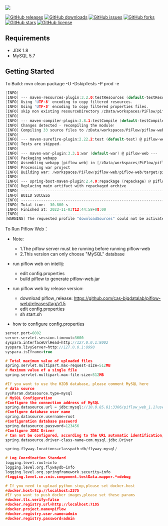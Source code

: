![](https://github.com/cas-bigdatalab/piflow/blob/master/doc/piflow-logo3.png) 

[![GitHub releases](https://img.shields.io/github/release/cas-bigdatalab/piflow-web.svg)](https://github.com/cas-bigdatalab/piflow-web/releases)
[![GitHub downloads](https://img.shields.io/github/downloads/cas-bigdatalab/piflow-web/total.svg)](https://github.com/cas-bigdatalab/piflow-web/releases)
[![GitHub issues](https://img.shields.io/github/issues/cas-bigdatalab/piflow-web.svg)](https://github.com/cas-bigdatalab/piflow-web/issues)
[![GitHub forks](https://img.shields.io/github/forks/cas-bigdatalab/piflow-web.svg)](https://github.com/cas-bigdatalab/piflow-web/network)
[![GitHub stars](https://img.shields.io/github/stars/cas-bigdatalab/piflow-web.svg)](https://github.com/cas-bigdatalab/piflow-web/stargazers)
[![GitHub license](https://img.shields.io/github/license/cas-bigdatalab/piflow-web.svg)](https://github.com/cas-bigdatalab/piflow-web/blob/master/LICENSE)
## Requirements
* JDK 1.8
* MySQL 5.7
## Getting Started
To Build: mvn clean package -U -DskipTests -P prod -e
```c
[INFO] 
[INFO] --- maven-resources-plugin:3.2.0:testResources (default-testResources) @ piflow-web ---
[INFO] Using 'UTF-8' encoding to copy filtered resources.
[INFO] Using 'UTF-8' encoding to copy filtered properties files.
[INFO] skip non existing resourceDirectory /zData/workspaces/PiFlow/piflow-web/piflow-web/src/test/resources
[INFO] 
[INFO] --- maven-compiler-plugin:3.8.1:testCompile (default-testCompile) @ piflow-web ---
[INFO] Changes detected - recompiling the module!
[INFO] Compiling 33 source files to /zData/workspaces/PiFlow/piflow-web/piflow-web/target/test-classes
[INFO] 
[INFO] --- maven-surefire-plugin:2.22.2:test (default-test) @ piflow-web ---
[INFO] Tests are skipped.
[INFO] 
[INFO] --- maven-war-plugin:3.3.1:war (default-war) @ piflow-web ---
[INFO] Packaging webapp
[INFO] Assembling webapp [piflow-web] in [/zData/workspaces/PiFlow/piflow-web/piflow-web/target/piflow-web]
[INFO] Processing war project
[INFO] Building war: /workspaces/PiFlow/piflow-web/piflow-web/target/piflow-web.war
[INFO] 
[INFO] --- spring-boot-maven-plugin:2.4.0:repackage (repackage) @ piflow-web ---
[INFO] Replacing main artifact with repackaged archive
[INFO] ------------------------------------------------------------------------
[INFO] BUILD SUCCESS
[INFO] ------------------------------------------------------------------------
[INFO] Total time:  30.800 s
[INFO] Finished at: 2022-11-03T12:44:58+08:00
[INFO] ------------------------------------------------------------------------
[WARNING] The requested profile "downloadSources" could not be activated because it does not exist.
```
To Run Piflow Web：
- Note: 
  - 1.The piflow server must be running before running piflow-web
  - 2.This version can only choose "MySQL" database
- run piflow web on intellij:

  - edit config.properties
  - build piflow to generate piflow-web.jar

- run piflow web by release version:

  - download piflow_release: https://github.com/cas-bigdatalab/piflow-web/releases/tag/v1.5
  - edit config.properties
  - sh start.sh
- how to configure config.properties
```c
server.port=6002
server.servlet.session.timeout=3600
syspara.interfaceUrlHead=http://127.0.0.1:8002
syspara.livyServer=http://127.0.0.1:8998
syspara.isIframe=true

# Total maximum value of uploaded files
spring.servlet.multipart.max-request-size=512MB
# Maximum value of a single file
spring.servlet.multipart.max-file-size=512MB

#If you want to use the H2DB database, please comment MySQL here
# data source
sysParam.datasource.type=mysql
# MySQL Configuration
#Configure the connection address of MySQL
spring.datasource.url = jdbc:mysql://10.0.85.81:3306/piflow_web_1.1?useUnicode=true&characterEncoding=UTF-8&useSSL=false&allowMultiQueries=true&autoReconnect=true&failOverReadOnly=false
#Configure database user name
spring.datasource.username=root
#Configuration database password
spring.datasource.password=123456
#Configure JDBC Driver
# Can not be configured, according to the URL automatic identification, recommended configuration
spring.datasource.driver-class-name=com.mysql.jdbc.Driver

spring.flyway.locations=classpath:db/flyway-mysql/

# Log Coordination Standard
logging.level.root=info
logging.level.org.flywaydb=info
logging.level.org.springframework.security=info
#logging.level.cn.cnic.component.testData.mapper.*=debug

# If you need to upload python stop,please set docker.host
#docker.host=tcp://localhost:2375
#If you want to push docker images,please set these params
#docker.tls.verify=false
#docker.registry.url=http://localhost:7185
#docker.project.name=piflow
#docker.registry.user.name=admin
#docker.registry.password=admin
```




